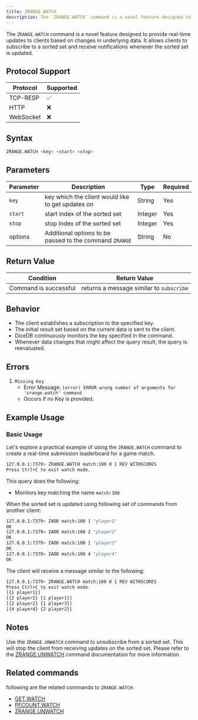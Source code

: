 ```yaml
---
title: ZRANGE.WATCH
description: The `ZRANGE.WATCH` command is a novel feature designed to provide real-time updates to clients based on changes in underlying data.
---
```


The `ZRANGE.WATCH` command is a novel feature designed to provide real-time updates to clients based on changes in underlying data.
It allows clients to subscribe to a sorted set and receive notifications whenever the sorted set is updated.

## Protocol Support

| Protocol  | Supported |
| --------- | --------- |
| TCP-RESP  | ✅        |
| HTTP      | ❌        |
| WebSocket | ❌        |

## Syntax

```bash
ZRANGE.WATCH <key> <start> <stop>
```

## Parameters

| Parameter | Description                                             | Type    | Required |
| --------- | ------------------------------------------------------- | ------- | -------- |
| `key`     | key which the client would like to get updates on       | String  | Yes      |
| `start`   | start index of the sorted set                           | Integer | Yes      |
| `stop`    | stop index of the sorted set                            | Integer | Yes      |
| options   | Additional options to be passed to the command `ZRANGE` | String  | No       |

## Return Value

| Condition             | Return Value                             |
| --------------------- | ---------------------------------------- |
| Command is successful | returns a message similar to `subscribe` |

## Behavior

- The client establishes a subscription to the specified key.
- The initial result set based on the current data is sent to the client.
- DiceDB continuously monitors the key specified in the command.
- Whenever data changes that might affect the query result, the query is reevaluated.

## Errors

1. `Missing Key`
   - Error Message: `(error) ERROR wrong number of arguments for 'zrange.watch' command`
   - Occurs if no Key is provided.

## Example Usage

### Basic Usage

Let's explore a practical example of using the `ZRANGE.WATCH` command to create a real-time submission leaderboard for a game match.

```bash
127.0.0.1:7379> ZRANGE.WATCH match:100 0 1 REV WITHSCORES
Press Ctrl+C to exit watch mode.

```

This query does the following:

- Monitors key matching the name `match:100`

When the sorted set is updated using following set of commands from another client:

```bash
127.0.0.1:7379> ZADD match:100 1 "player1"
OK
127.0.0.1:7379> ZADD match:100 2 "player2"
OK
127.0.0.1:7379> ZADD match:100 1 "player3"
OK
127.0.0.1:7379> ZADD match:100 4 "player4"
OK
```

The client will receive a message similar to the following:

```bash
127.0.0.1:7379> ZRANGE.WATCH match:100 0 1 REV WITHSCORES
Press Ctrl+C to exit watch mode.
[{1 player1}]
[{2 player2} {1 player1}]
[{2 player2} {1 player3}]
[{4 player4} {2 player2}]
```

## Notes

Use the `ZRANGE.UNWATCH` command to unsubscribe from a sorted set. This will stop the client from receiving updates on the sorted set. Please refer to
the [ZRANGE.UNWATCH](/commands/zrangeunwatch) command documentation for more information.

## Related commands

following are the related commands to `ZRANGE.WATCH`:

- [GET.WATCH](/commands/getwatch)
- [PFCOUNT.WATCH](/commands/pfcountwatch)
- [ZRANGE.UNWATCH](/commands/zrangeunwatch)
